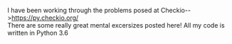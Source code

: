 I have been working through the problems posed at Checkio-->https://py.checkio.org/                                                
There are some really great mental excersizes posted here! 
                                                                                                                                All my code is written in Python 3.6
